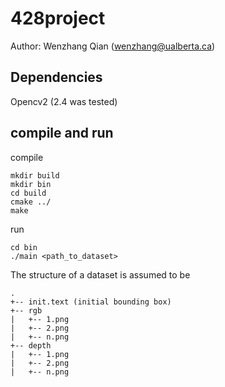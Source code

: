 # 428project
Author: Wenzhang Qian (wenzhang@ualberta.ca)

## Dependencies
Opencv2 (2.4 was tested)

## compile and run
compile
```commandline
mkdir build
mkdir bin
cd build
cmake ../
make
```

run
```commandline
cd bin
./main <path_to_dataset>
```

The structure of a dataset is assumed to be
```
.
+-- init.text (initial bounding box)
+-- rgb
|   +-- 1.png
|   +-- 2.png
|   +-- n.png
+-- depth
|   +-- 1.png
|   +-- 2.png
|   +-- n.png
```
